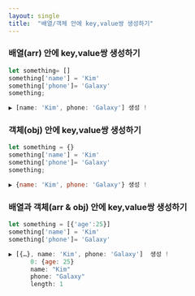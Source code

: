 ```yaml
---
layout: single
title:  "배열/객체 안에 key,value쌍 생성하기"
---
```


### 배열(arr) 안에 key,value쌍 생성하기

```js
let something= []
something['name'] = 'Kim'
something['phone']= 'Galaxy'
something;

▶️ [name: 'Kim', phone: 'Galaxy'] 생성 !
```



### 객체(obj) 안에 key,value쌍 생성하기

```js
let something = {}
something['name'] = 'Kim'
something['phone']= 'Galaxy'
something;

▶️ {name: 'Kim', phone: 'Galaxy'} 생성 !
```



### 배열과 객체(arr & obj) 안에 key,value쌍 생성하기

```js
let something = [{'age':25}]
something['name'] = 'Kim'
something['phone']= 'Galaxy'

▶️ [{…}, name: 'Kim', phone: 'Galaxy']  생성 !
	  0: {age: 25}
	  name: "Kim"
	  phone: "Galaxy"
	  length: 1
```

